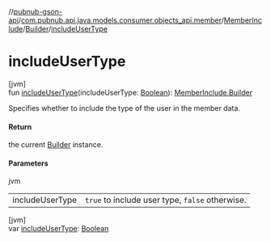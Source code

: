 //[pubnub-gson-api](../../../../index.md)/[com.pubnub.api.java.models.consumer.objects_api.member](../../index.md)/[MemberInclude](../index.md)/[Builder](index.md)/[includeUserType](include-user-type.md)

# includeUserType

[jvm]\
fun [includeUserType](include-user-type.md)(includeUserType: [Boolean](https://kotlinlang.org/api/core/kotlin-stdlib/kotlin/-boolean/index.html)): [MemberInclude.Builder](index.md)

Specifies whether to include the type of the user in the member data.

#### Return

the current [Builder](index.md) instance.

#### Parameters

jvm

| | |
|---|---|
| includeUserType | `true` to include user type, `false` otherwise. |

[jvm]\
var [includeUserType](include-user-type.md): [Boolean](https://kotlinlang.org/api/core/kotlin-stdlib/kotlin/-boolean/index.html)
